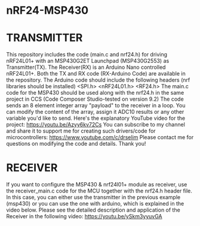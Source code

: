 # nRF24-MSP430
TRANSMITTER
===========

This repository includes the code (main.c and nrf24.h) for driving nRF24L01+ with an MSP430G2ET Launchpad (MSP430G2553) as Transmitter(TX).
The Receiver(RX) is an Arduino Nano controlled nRF24L01+.
Both the TX and RX code (RX-Arduino Code) are available in the repository. The Arduino code should include the following headers (nrf libraries should be installed)
<SPI.h> <nRF24L01.h> <RF24.h>
The main.c code for the MSP430 should be used along with the nrf24.h in the same project in CCS (Code Composer Studio-tested on version 9.2)
The code sends an 8 element integer array "payload" to the receiver in a loop. You can modify the content of the array, assign it ADC10 results or any other variable you'd like to send. 
Here's the explanatory YouTube video for the project:
https://youtu.be/Azyy6kv72Cs
You can subscribe to my channel and share it to support me for creating such drivers/code for microcontrollers:
https://www.youtube.com/c/drselim
Please contact me for questions on modifying the code and details.
Thank you!


RECEIVER
===========
If you want to configure the MSP430 & nrf24l01+ module as receiver, use the receiver_main.c code for the MCU together with the nrf24.h header file. In this case, you can either use the transmitter in the previous example (msp430) or you can use the one with arduino, which is explained in the video below.
Please see the detailed description and application of the Receiver in the following video:
https://youtu.be/ySkm3yyuvGA
